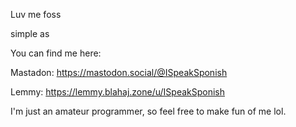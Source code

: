 Luv me foss

simple as

You can find me here:

Mastadon:  https://mastodon.social/@ISpeakSponish

Lemmy:     https://lemmy.blahaj.zone/u/ISpeakSponish


I'm just an amateur programmer, so feel free to make fun of me lol.

<!--- 
ISpeakSponish/ISpeakSponish is a ✨ special ✨ repository because its `README.md` (this file) appears on your GitHub profile.
You can click the Preview link to take a look at your changes.
--->
